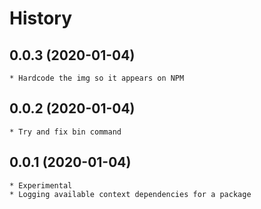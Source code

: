 # History

## 0.0.3 (2020-01-04)
	* Hardcode the img so it appears on NPM

## 0.0.2 (2020-01-04)
	* Try and fix bin command

## 0.0.1 (2020-01-04)
	* Experimental
	* Logging available context dependencies for a package